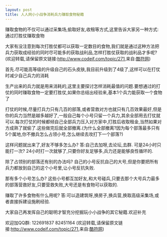 ```yaml
---
layout: post
title: 人人网小小战争消耗兵力赚取食物秘籍
---
```


赚取食物的不仅可以通过采集场,偷取好友,收租等方式,这里告诉大家另一种方式:通过打胜仗赚取食物

大家有没注意到每次打胜仗都可以获取一定数目的食物,我们就是通过这种方法把兵力获取成经验的同时尽可能多的获取战利品,怎样打胜仗获取的战利品才多呢?
(欢迎转载,请保留原文链接:<a href="http://www.codeif.com/topic/271" target="_blank">http://www.codeif.com/topic/271</a>,来自:<a href="http://www.codeif.com">酷符网</a>)

首先.尽可能高等级的升级自己的石头皮肤,我目前升级到了4级了,这样可以在打仗时减少自己兵力的消耗

生产出来的兵力就是用来消耗的,这里主要探讨怎样消耗最值的问题.要想通过的打仗的同时赚取食物一定要打胜仗,如果你总结出经验来,基本1个兵力能获取一个食物了

打仗的时候,尽量打兵力只有几百的部落,或者营救对方也就只有几百效果最好,但是你的兵力当然是越多越好了,一般自己每个小号只留一个兵力,其余全部用去打仗就可以.每次打仗的时候都倾自己全部兵力压入对方家中,打胜后收取租金,当然如果对方成熟了就偷了.这些做完后就全部撤离.(为什么全部撤离?因为每个部落最多只有5个属地,你不撤兵怎么占领小号,怎么继续去攻打下一个部落?)

这样问题就出来了,好友不够多怎么办? 答:自己去加呀,去论坛,去群.
可是24小时只能打一次?  24小时打一次就够了,只要你好友足够多,兵力还是能够良性循环的.

除了占领别的部落还有别的办法吗?
自己的小号反抗自己的大号,但是你要把所有兵力都放到自己的这个小号里,让小号反抗失败.

那有多个小号怎么办?
这些小号都互加好友,和大号碰兵,只要去那个大号兵力最多的部落营救好友,只要营救失败,大号还是有食物可以获取的.

赚取了许多食物有什么用呢? 答:可以造建筑呀,换房子,换兵营,换取高级采集场,或者直接拆建设施刷经验.

大家自己再发挥自己的聪明才智充分挖掘玩小小战争的其它秘籍.欢迎补充

欢迎加QQ群: 122691837  82451164
(欢迎转载,请保留原文链接:<a href="http://www.codeif.com/topic/271" target="_blank">http://www.codeif.com/topic/271</a>,来自:<a href="http://www.codeif.com">酷符网</a>)
